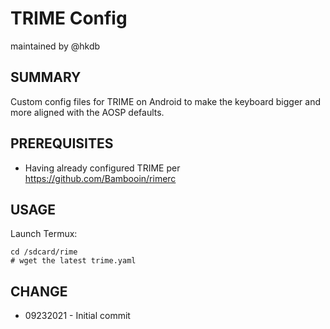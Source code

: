 # TRIME Config
maintained by @hkdb

## SUMMARY

Custom config files for TRIME on Android to make the keyboard bigger and more aligned with the AOSP defaults.

## PREREQUISITES

- Having already configured TRIME per https://github.com/Bambooin/rimerc

## USAGE

Launch Termux:

```
cd /sdcard/rime
# wget the latest trime.yaml 
```

## CHANGE

- 09232021 - Initial commit
